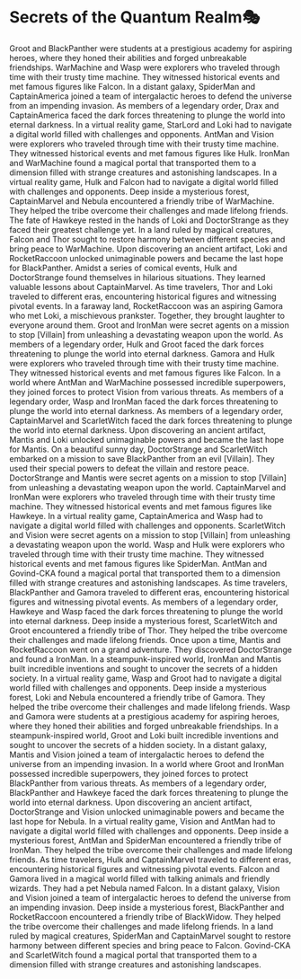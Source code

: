 # Secrets of the Quantum Realm:performing_arts:

Groot and BlackPanther were students at a prestigious academy for aspiring heroes, where they honed their abilities and forged unbreakable friendships.
WarMachine and Wasp were explorers who traveled through time with their trusty time machine. They witnessed historical events and met famous figures like Falcon.
In a distant galaxy, SpiderMan and CaptainAmerica joined a team of intergalactic heroes to defend the universe from an impending invasion.
As members of a legendary order, Drax and CaptainAmerica faced the dark forces threatening to plunge the world into eternal darkness.
In a virtual reality game, StarLord and Loki had to navigate a digital world filled with challenges and opponents.
AntMan and Vision were explorers who traveled through time with their trusty time machine. They witnessed historical events and met famous figures like Hulk.
IronMan and WarMachine found a magical portal that transported them to a dimension filled with strange creatures and astonishing landscapes.
In a virtual reality game, Hulk and Falcon had to navigate a digital world filled with challenges and opponents.
Deep inside a mysterious forest, CaptainMarvel and Nebula encountered a friendly tribe of WarMachine. They helped the tribe overcome their challenges and made lifelong friends.
The fate of Hawkeye rested in the hands of Loki and DoctorStrange as they faced their greatest challenge yet.
In a land ruled by magical creatures, Falcon and Thor sought to restore harmony between different species and bring peace to WarMachine.
Upon discovering an ancient artifact, Loki and RocketRaccoon unlocked unimaginable powers and became the last hope for BlackPanther.
Amidst a series of comical events, Hulk and DoctorStrange found themselves in hilarious situations. They learned valuable lessons about CaptainMarvel.
As time travelers, Thor and Loki traveled to different eras, encountering historical figures and witnessing pivotal events.
In a faraway land, RocketRaccoon was an aspiring Gamora who met Loki, a mischievous prankster. Together, they brought laughter to everyone around them.
Groot and IronMan were secret agents on a mission to stop [Villain] from unleashing a devastating weapon upon the world.
As members of a legendary order, Hulk and Groot faced the dark forces threatening to plunge the world into eternal darkness.
Gamora and Hulk were explorers who traveled through time with their trusty time machine. They witnessed historical events and met famous figures like Falcon.
In a world where AntMan and WarMachine possessed incredible superpowers, they joined forces to protect Vision from various threats.
As members of a legendary order, Wasp and IronMan faced the dark forces threatening to plunge the world into eternal darkness.
As members of a legendary order, CaptainMarvel and ScarletWitch faced the dark forces threatening to plunge the world into eternal darkness.
Upon discovering an ancient artifact, Mantis and Loki unlocked unimaginable powers and became the last hope for Mantis.
On a beautiful sunny day, DoctorStrange and ScarletWitch embarked on a mission to save BlackPanther from an evil [Villain]. They used their special powers to defeat the villain and restore peace.
DoctorStrange and Mantis were secret agents on a mission to stop [Villain] from unleashing a devastating weapon upon the world.
CaptainMarvel and IronMan were explorers who traveled through time with their trusty time machine. They witnessed historical events and met famous figures like Hawkeye.
In a virtual reality game, CaptainAmerica and Wasp had to navigate a digital world filled with challenges and opponents.
ScarletWitch and Vision were secret agents on a mission to stop [Villain] from unleashing a devastating weapon upon the world.
Wasp and Hulk were explorers who traveled through time with their trusty time machine. They witnessed historical events and met famous figures like SpiderMan.
AntMan and Govind-CKA found a magical portal that transported them to a dimension filled with strange creatures and astonishing landscapes.
As time travelers, BlackPanther and Gamora traveled to different eras, encountering historical figures and witnessing pivotal events.
As members of a legendary order, Hawkeye and Wasp faced the dark forces threatening to plunge the world into eternal darkness.
Deep inside a mysterious forest, ScarletWitch and Groot encountered a friendly tribe of Thor. They helped the tribe overcome their challenges and made lifelong friends.
Once upon a time, Mantis and RocketRaccoon went on a grand adventure. They discovered DoctorStrange and found a IronMan.
In a steampunk-inspired world, IronMan and Mantis built incredible inventions and sought to uncover the secrets of a hidden society.
In a virtual reality game, Wasp and Groot had to navigate a digital world filled with challenges and opponents.
Deep inside a mysterious forest, Loki and Nebula encountered a friendly tribe of Gamora. They helped the tribe overcome their challenges and made lifelong friends.
Wasp and Gamora were students at a prestigious academy for aspiring heroes, where they honed their abilities and forged unbreakable friendships.
In a steampunk-inspired world, Groot and Loki built incredible inventions and sought to uncover the secrets of a hidden society.
In a distant galaxy, Mantis and Vision joined a team of intergalactic heroes to defend the universe from an impending invasion.
In a world where Groot and IronMan possessed incredible superpowers, they joined forces to protect BlackPanther from various threats.
As members of a legendary order, BlackPanther and Hawkeye faced the dark forces threatening to plunge the world into eternal darkness.
Upon discovering an ancient artifact, DoctorStrange and Vision unlocked unimaginable powers and became the last hope for Nebula.
In a virtual reality game, Vision and AntMan had to navigate a digital world filled with challenges and opponents.
Deep inside a mysterious forest, AntMan and SpiderMan encountered a friendly tribe of IronMan. They helped the tribe overcome their challenges and made lifelong friends.
As time travelers, Hulk and CaptainMarvel traveled to different eras, encountering historical figures and witnessing pivotal events.
Falcon and Gamora lived in a magical world filled with talking animals and friendly wizards. They had a pet Nebula named Falcon.
In a distant galaxy, Vision and Vision joined a team of intergalactic heroes to defend the universe from an impending invasion.
Deep inside a mysterious forest, BlackPanther and RocketRaccoon encountered a friendly tribe of BlackWidow. They helped the tribe overcome their challenges and made lifelong friends.
In a land ruled by magical creatures, SpiderMan and CaptainMarvel sought to restore harmony between different species and bring peace to Falcon.
Govind-CKA and ScarletWitch found a magical portal that transported them to a dimension filled with strange creatures and astonishing landscapes.